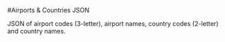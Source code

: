 #Airports & Countries JSON

JSON of airport codes (3-letter), airport names, country codes (2-letter) and country names.

